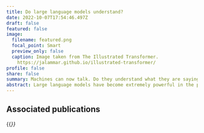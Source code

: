 ```yaml
---
title: Do large language models understand?
date: 2022-10-07T17:54:46.497Z
draft: false
featured: false
image:
  filename: featured.png
  focal_point: Smart
  preview_only: false
  caption: Image taken from The Illustrated Transformer.
    https://jalammar.github.io/illustrated-transformer/
profile: false
share: false
summary: Machines can now talk. Do they understand what they are saying? 
abstract: Large language models have become extremely powerful in the past few years. They can hold conversations, make jokes, and explain the answers to algebra problems. It is hard to avoid the impression that they are *reasoning* about the world. Skeptics say that the performance of large language models depends entirely on statistical associations between words, rather than on an understanding of what they mean. Others are more impressed, and say that large language models understand words in roughly the way that we do. In my view, both positions are exaggerations. The truth is in the middle, but also more stranger, and more difficult to express than either of these. I'm interested in developing better ways of explaining the performance of large language models, both by testing their capacities, and by developing new conceptual resources for describing how they work.
---
```


## Associated publications 

{{<cite page="/publication/bigbench" view="3" >}}
